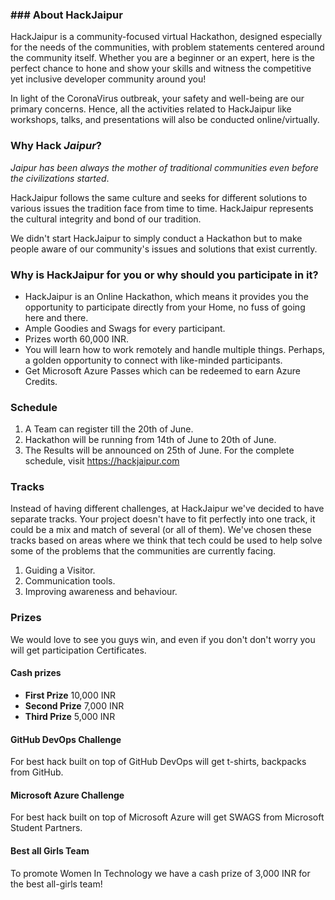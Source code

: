 ### ### About HackJaipur

HackJaipur is a community-focused virtual Hackathon, designed especially for the needs of the communities, with problem statements centered around the community itself. Whether you are a beginner or an expert, here is the perfect chance to hone and show your skills and witness the competitive yet inclusive developer community around you!  

In light of the CoronaVirus outbreak, your safety and well-being are our primary concerns. Hence, all the activities related to HackJaipur like workshops, talks, and presentations will also be conducted online/virtually. 

### Why Hack *Jaipur*?
_Jaipur has been always the mother of traditional communities even before the civilizations started_.

HackJaipur follows the same culture and seeks for different solutions to various issues the tradition face from time to time. HackJaipur represents the cultural integrity and bond of our tradition. 

We didn't start HackJaipur to simply conduct a Hackathon but to make people aware of our community's issues and solutions that exist currently.

### Why is HackJaipur for you or why should you participate in it?

* HackJaipur is an Online Hackathon, which means it provides you the opportunity to participate directly from your Home, no fuss of going here and there.
* Ample Goodies and Swags for every participant.
* Prizes worth 60,000 INR.
* You will learn how to work remotely and handle multiple things. Perhaps, a golden opportunity to connect with like-minded participants.
* Get Microsoft Azure Passes which can be redeemed to earn Azure Credits.

### Schedule

1. A Team can register till the 20th of June.
2. Hackathon will be running from 14th of June to 20th of June.
3. The Results will be announced on 25th of June.
For the complete schedule, visit https://hackjaipur.com

### Tracks

Instead of having different challenges, at HackJaipur we've decided to have separate tracks. Your project doesn't have to fit perfectly into one track, it could be a mix and match of several (or all of them). We've chosen these tracks based on areas where we think that tech could be used to help solve some of the problems that the communities are currently facing.
1. Guiding a Visitor.
2. Communication tools.
3. Improving awareness and behaviour.

### Prizes
We would love to see you guys win, and even if you don't don't worry you will get participation Certificates.  
#### Cash prizes
* **First Prize** 10,000 INR
* **Second Prize** 7,000 INR
* **Third Prize** 5,000 INR

#### GitHub DevOps Challenge
For best hack built on top of GitHub DevOps will get t-shirts, backpacks from GitHub.

#### Microsoft Azure Challenge
For best hack built on top of Microsoft Azure will get SWAGS from Microsoft Student Partners.

#### Best all Girls Team
To promote Women In Technology we have a cash prize of 3,000 INR for the best all-girls team!